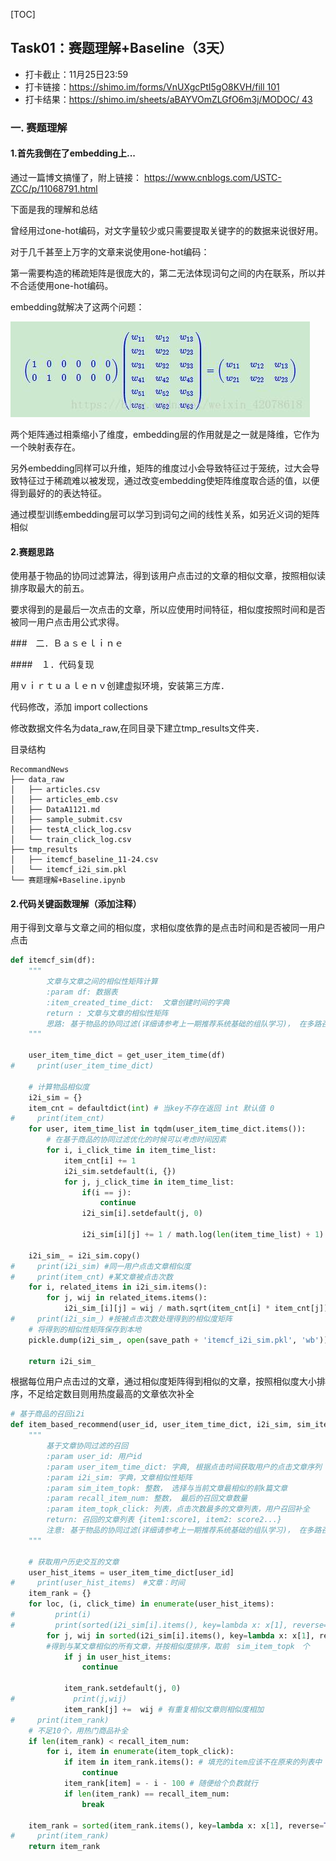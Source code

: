 [TOC]

## Task01：赛题理解+Baseline（3天）

- 打卡截止：11月25日23:59
- 打卡链接：[https://shimo.im/forms/VnUXgcPtI5gO8KVH/fill 101](https://shimo.im/forms/VnUXgcPtI5gO8KVH/fill)
- 打卡结果：[https://shimo.im/sheets/aBAYVOmZLGfO6m3j/MODOC/ 43](https://shimo.im/sheets/aBAYVOmZLGfO6m3j/MODOC/)



### 一. 赛题理解

#### 1.首先我倒在了embedding上...

通过一篇博文搞懂了，附上链接： https://www.cnblogs.com/USTC-ZCC/p/11068791.html

下面是我的理解和总结

曾经用过one-hot编码，对文字量较少或只需要提取关键字的的数据来说很好用。

对于几千甚至上万字的文章来说使用one-hot编码：

第一需要构造的稀疏矩阵是很庞大的，第二无法体现词句之间的内在联系，所以并不合适使用one-hot编码。

embedding就解决了这两个问题：



![1540240-20190622144900457-521195357](1540240-20190622144900457-521195357.jpg)



两个矩阵通过相乘缩小了维度，embedding层的作用就是之一就是降维，它作为一个映射表存在。

另外embedding同样可以升维，矩阵的维度过小会导致特征过于笼统，过大会导致特征过于稀疏难以被发现，通过改变embedding使矩阵维度取合适的值，以便得到最好的的表达特征。

通过模型训练embedding层可以学习到词句之间的线性关系，如另近义词的矩阵相似

#### 2.赛题思路

使用基于物品的协同过滤算法，得到该用户点击过的文章的相似文章，按照相似读排序取最大的前五。

要求得到的是最后一次点击的文章，所以应使用时间特征，相似度按照时间和是否被同一用户点击用公式求得。



###　二．Ｂａｓｅｌｉｎｅ

####　１．代码复现

用ｖｉｒｔｕａｌｅｎｖ创建虚拟环境，安装第三方库．

代码修改，添加 import collections

修改数据文件名为data_raw,在同目录下建立tmp_results文件夹．

目录结构　

```shell
RecommandNews
├── data_raw
│   ├── articles.csv
│   ├── articles_emb.csv
│   ├── DataA1121.md
│   ├── sample_submit.csv
│   ├── testA_click_log.csv
│   └── train_click_log.csv
├── tmp_results
│   ├── itemcf_baseline_11-24.csv
│   └── itemcf_i2i_sim.pkl
└── 赛题理解+Baseline.ipynb

```



#### 2.代码关键函数理解（添加注释）

用于得到文章与文章之间的相似度，求相似度依靠的是点击时间和是否被同一用户点击

```python
def itemcf_sim(df):
    """
        文章与文章之间的相似性矩阵计算
        :param df: 数据表
        :item_created_time_dict:  文章创建时间的字典
        return : 文章与文章的相似性矩阵
        思路: 基于物品的协同过滤(详细请参考上一期推荐系统基础的组队学习)， 在多路召回部分会加上关联规则的召回策略
    """
    
    user_item_time_dict = get_user_item_time(df)
#     print(user_item_time_dict)
    
    # 计算物品相似度
    i2i_sim = {}
    item_cnt = defaultdict(int) # 当key不存在返回 int 默认值 0
#     print(item_cnt)
    for user, item_time_list in tqdm(user_item_time_dict.items()):
        # 在基于商品的协同过滤优化的时候可以考虑时间因素
        for i, i_click_time in item_time_list:
            item_cnt[i] += 1
            i2i_sim.setdefault(i, {})
            for j, j_click_time in item_time_list:
                if(i == j):
                    continue
                i2i_sim[i].setdefault(j, 0)
                
                i2i_sim[i][j] += 1 / math.log(len(item_time_list) + 1)　#按相关文章数量
                
    i2i_sim_ = i2i_sim.copy()
#     print(i2i_sim) #同一用户点击文章相似度
#     print(item_cnt) #某文章被点击次数
    for i, related_items in i2i_sim.items():
        for j, wij in related_items.items():
            i2i_sim_[i][j] = wij / math.sqrt(item_cnt[i] * item_cnt[j])
#     print(i2i_sim_) #按被点击次数处理得到的相似度矩阵
    # 将得到的相似性矩阵保存到本地
    pickle.dump(i2i_sim_, open(save_path + 'itemcf_i2i_sim.pkl', 'wb'))
    
    return i2i_sim_
```

根据每位用户点击过的文章，通过相似度矩阵得到相似的文章，按照相似度大小排序，不足给定数目则用热度最高的文章依次补全

```python
# 基于商品的召回i2i
def item_based_recommend(user_id, user_item_time_dict, i2i_sim, sim_item_topk, recall_item_num, item_topk_click):
    """
        基于文章协同过滤的召回
        :param user_id: 用户id
        :param user_item_time_dict: 字典, 根据点击时间获取用户的点击文章序列   {user1: {item1: time1, item2: time2..}...}
        :param i2i_sim: 字典，文章相似性矩阵
        :param sim_item_topk: 整数， 选择与当前文章最相似的前k篇文章
        :param recall_item_num: 整数， 最后的召回文章数量
        :param item_topk_click: 列表，点击次数最多的文章列表，用户召回补全        
        return: 召回的文章列表 {item1:score1, item2: score2...}
        注意: 基于物品的协同过滤(详细请参考上一期推荐系统基础的组队学习)， 在多路召回部分会加上关联规则的召回策略
    """
    
    # 获取用户历史交互的文章
    user_hist_items = user_item_time_dict[user_id]
#     print(user_hist_items)　#文章：时间
    item_rank = {}
    for loc, (i, click_time) in enumerate(user_hist_items):
#         print(i)
#         print(sorted(i2i_sim[i].items(), key=lambda x: x[1], reverse=True)[:sim_item_topk])
        for j, wij in sorted(i2i_sim[i].items(), key=lambda x: x[1], reverse=True)[:sim_item_topk]:
        #得到与某文章相似的所有文章，并按相似度排序，取前　sim_item_topk　个
            if j in user_hist_items:
                continue
                
            item_rank.setdefault(j, 0)
#             print(j,wij)
            item_rank[j] +=  wij # 有重复相似文章则相似度相加
#     print(item_rank)
    # 不足10个，用热门商品补全
    if len(item_rank) < recall_item_num:
        for i, item in enumerate(item_topk_click):
            if item in item_rank.items(): # 填充的item应该不在原来的列表中
                continue
            item_rank[item] = - i - 100 # 随便给个负数就行
            if len(item_rank) == recall_item_num:
                break
    
    item_rank = sorted(item_rank.items(), key=lambda x: x[1], reverse=True)[:recall_item_num]
#     print(item_rank)        
    return item_rank
```



